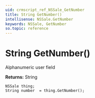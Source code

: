 ```yaml
---
uid: crmscript_ref_NSSale_GetNumber
title: String GetNumber()
intellisense: NSSale.GetNumber
keywords: NSSale, GetNumber
so.topic: reference
---
```


# String GetNumber()

Alphanumeric user field

**Returns:** String

```crmscript
NSSale thing;
String number  = thing.GetNumber();
```

